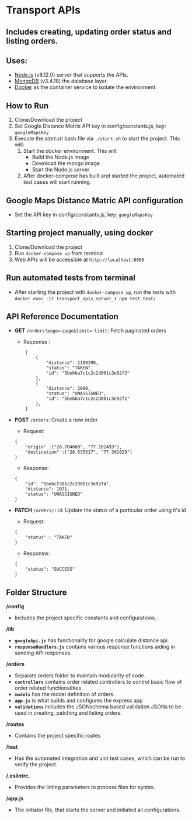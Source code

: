 # Transport APIs
## Includes creating, updating order status and listing orders.

## Uses:
- [Node.js](https://nodejs.org/en/) (v8.12.0) server that supports the APIs.
- [MongoDB](https://www.mongodb.com/) (v3.4.18) the database layer.
- [Docker](https://www.docker.com/) as the container service to isolate the environment.

## How to Run
1. Clone/Download the project
2. Set Google Distance Matrix API key in config/constants.js, key: `googleMapsKey`
3. Execute the *start.sh* bash file via `./start.sh` to start the project. This will:
    1. Start the docker environment. This will:
        * Build the Node.js image
        * Download the mongo image
        * Start the Node.js server
    2. After docker-compose has built and started the project, automated test cases will start running.

## Google Maps Distance Matric API configuration
- Set the API key in config/constants.js, key: `googleMapsKey`

## Starting project manually, using docker
1. Clone/Download the project
1. Run `docker-compose up` from terminal
2. Web APIs will be accessible at `http://localhost:8080`

## Run automated tests from terminal
- After starting the project with `docker-compose up`, run the tests with `docker exec -it transport_apis_server_1 npm test test/`

## API Reference Documentation

- **GET** `/orders?page=:page&limit=:limit`: Fetch paginated orders

    - Response :
	```
	    [
            {
                "distance": 1199398,
                "status": "TAKEN",
                "id": "5bebba7c1c2c2d001c3e92f3"
            },
            {
                "distance": 2000,
                "status": "UNASSIGNED",
                "id": "5bebba7c1c2c2d001c3e92f1"
            },
        ]
	```
- **POST** `/orders`: Create a new order

	- Request:
	```
    {
        "origin" :["28.704060", "77.102493"],
        "destination" :["28.535517", "77.391029"]
    }
	```

    - Response:
	```
    {
        "id": "5bebcf381c2c2d001c3e92f4",
        "distance": 1071,
        "status": "UNASSIGNED"
    }
	```

- **PATCH** `/orders/:id`: Update the status of a particular order using it's id

	- Request:
	```
    {
        "status" : "TAKEN"
    }
	```

    - Responsw:
	```
    {
        "status": "SUCCESS"
    }
	```

## Folder Structure

**/config**

- Includes the project specific constants and configurations.

**/lib**

- **`googleApi.js`** has functionality for google calculate distance api.
- **`responseHandlers.js`** contains various response functions aiding in sending API responses.

**/orders**

- Separate orders folder to maintain modularity of code.
- **`controllers`** contains order related controllers to control basic flow of order related functionalities
- **`models`** has the model definition of orders.
- **`app.js`** is what builds and configures the express app
- **`validations`** includes the JSONschema based validation JSONs to be used in creating, patching and listing orders.

**/routes**
- Contains the project specific routes

**/test**
- Has the automated integration and unit test cases, which can be run to verify the project.

**/.eslintrc.**
- Provides the linting parameters to process files for syntax.

**/app.js**
- The initiator file, that starts the server and initiated all configurations.